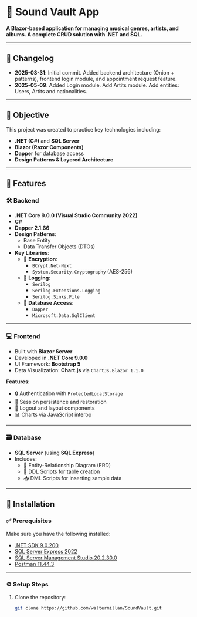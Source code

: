 # 🎵 Sound Vault App

**A Blazor-based application for managing musical genres, artists, and albums. A complete CRUD solution with .NET and SQL.**

---

## 📅 Changelog

- **2025-03-31**: Initial commit. Added backend architecture (Onion + patterns), frontend login module, and appointment request feature.
- **2025-05-09**: Added Login module. Add Artits module. Add entities: Users, Artits and nationalities.


---

## 🎯 Objective

This project was created to practice key technologies including:

- **.NET (C#)** and **SQL Server**
- **Blazor (Razor Components)**
- **Dapper** for database access
- **Design Patterns & Layered Architecture**

---

## 🚀 Features

### 🛠️ Backend

- **.NET Core 9.0.0 (Visual Studio Community 2022)**
- **C#**
- **Dapper 2.1.66**
- **Design Patterns**:
  - Base Entity
  - Data Transfer Objects (DTOs)
- **Key Libraries**:
  - 🔐 **Encryption**:
    - `BCrypt.Net-Next`
    - `System.Security.Cryptography` (AES-256)
  - 🧾 **Logging**:
    - `Serilog`
    - `Serilog.Extensions.Logging`
    - `Serilog.Sinks.File`
  - 🧩 **Database Access**:
    - `Dapper`
    - `Microsoft.Data.SqlClient`

---

### 💻 Frontend

- Built with **Blazor Server**
- Developed in **.NET Core 9.0.0**
- UI Framework: **Bootstrap 5**
- Data Visualization: **Chart.js** via `ChartJs.Blazor 1.1.0`

**Features**:
- 🔒 Authentication with `ProtectedLocalStorage`
- 🔁 Session persistence and restoration
- 🚪 Logout and layout components
- 📊 Charts via JavaScript interop

---

### 🗃️ Database

- **SQL Server** (using **SQL Express**)
- Includes:
  - 🧬 Entity-Relationship Diagram (ERD)
  - 🧾 DDL Scripts for table creation
  - 📥 DML Scripts for inserting sample data

---

## 🧪 Installation

### ✅ Prerequisites

Make sure you have the following installed:

- [.NET SDK 9.0.200](https://dotnet.microsoft.com/)
- [SQL Server Express 2022](https://www.microsoft.com/es-es/sql-server/sql-server-downloads)
- [SQL Server Management Studio 20.2.30.0](https://learn.microsoft.com/es-es/ssms/download-sql-server-management-studio-ssms)
- [Postman 11.44.3](https://www.postman.com/downloads/)

---

### ⚙️ Setup Steps

1. Clone the repository:

   ```bash
   git clone https://github.com/waltermillan/SoundVault.git
